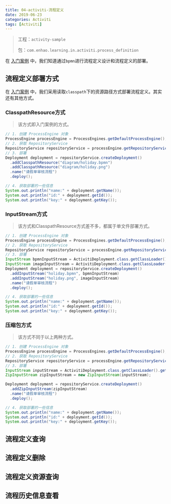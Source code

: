 ```yaml
---
title: 04-activiti-流程定义
date: 2019-06-23
categories: Activiti
tags: [Activiti]
---
```


> 工程：`activity-sample`
>
> 包：`com.enhao.learning.in.activiti.process_definition`

在 [入门案例](03-activiti-入门案例.md) 中，我们知道通过`bpmn`进行流程定义设计和流程定义的部署。

## 流程定义部署方式

在 [入门案例](03-activiti-入门案例.md) 中，我们采用读取`classpath`下的资源路径方式部署流程定义。其实还有其他方式。

### ClasspathResource方式

> 该方式即入门案例的方式。

```java
// 1. 创建 ProcessEngine 对象
ProcessEngine processEngine = ProcessEngines.getDefaultProcessEngine();
// 2. 获取 RepositoryService
RepositoryService repositoryService = processEngine.getRepositoryService();
// 3. 部署
Deployment deployment = repositoryService.createDeployment()
  .addClasspathResource("diagram/holiday.bpmn")
  .addClasspathResource("diagram/holiday.png")
  .name("请假单审核流程")
  .deploy();

// 4. 获取部署的一些信息
System.out.println("name:" + deployment.getName());
System.out.println("id:" + deployment.getId());
System.out.println("key:" + deployment.getKey());
```

### InputStream方式

> 该方式和ClasspathResource方式差不多，都属于单文件部署方式。

```java
// 1. 创建 ProcessEngine 对象
ProcessEngine processEngine = ProcessEngines.getDefaultProcessEngine();
// 2. 获取 RepositoryService
RepositoryService repositoryService = processEngine.getRepositoryService();
// 3. 部署
InputStream bpmnInputStream = ActivitiDeployment.class.getClassLoader().getResourceAsStream("diagram/holiday.bpmn");
InputStream imageInputStream = ActivitiDeployment.class.getClassLoader().getResourceAsStream("diagram/holiday.png");
Deployment deployment = repositoryService.createDeployment()
  .addInputStream("holiday.bpmn", bpmnInputStream)
  .addInputStream("holiday.png", imageInputStream)
  .name("请假单审核流程")
  .deploy();

// 4. 获取部署的一些信息
System.out.println("name:" + deployment.getName());
System.out.println("id:" + deployment.getId());
System.out.println("key:" + deployment.getKey());
```

### 压缩包方式

> 该方式不同于以上两种方式。

```java
// 1. 创建 ProcessEngine 对象
ProcessEngine processEngine = ProcessEngines.getDefaultProcessEngine();
// 2. 获取 RepositoryService
RepositoryService repositoryService = processEngine.getRepositoryService();
// 3. 部署
InputStream inputStream = ActivitiDeployment.class.getClassLoader().getResourceAsStream("diagram/holiday.zip");
ZipInputStream zipInputStream = new ZipInputStream(inputStream);

Deployment deployment = repositoryService.createDeployment()
  .addZipInputStream(zipInputStream)
  .name("请假单审核流程")
  .deploy();

// 4. 获取部署的一些信息
System.out.println("name:" + deployment.getName());
System.out.println("id:" + deployment.getId());
System.out.println("key:" + deployment.getKey());
```

## 流程定义查询



## 流程定义删除





## 流程定义资源查询



## 流程历史信息查看